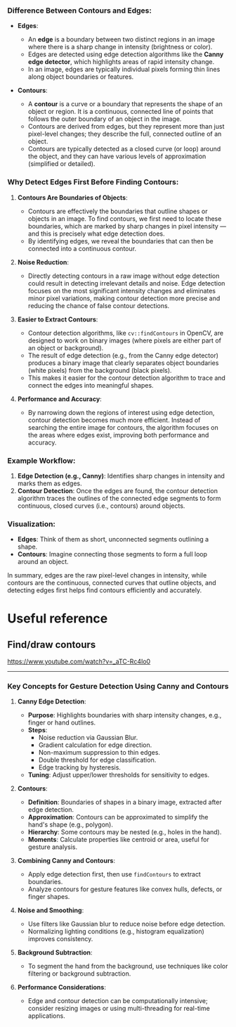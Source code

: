 ### Difference Between Contours and Edges:

- **Edges**:
  - An **edge** is a boundary between two distinct regions in an image where there is a sharp change in intensity (brightness or color).
  - Edges are detected using edge detection algorithms like the **Canny edge detector**, which highlights areas of rapid intensity change.
  - In an image, edges are typically individual pixels forming thin lines along object boundaries or features.

- **Contours**:
  - A **contour** is a curve or a boundary that represents the shape of an object or region. It is a continuous, connected line of points that follows the outer boundary of an object in the image.
  - Contours are derived from edges, but they represent more than just pixel-level changes; they describe the full, connected outline of an object.
  - Contours are typically detected as a closed curve (or loop) around the object, and they can have various levels of approximation (simplified or detailed).

### Why Detect Edges First Before Finding Contours:

1. **Contours Are Boundaries of Objects**:
   - Contours are effectively the boundaries that outline shapes or objects in an image. To find contours, we first need to locate these boundaries, which are marked by sharp changes in pixel intensity — and this is precisely what edge detection does.
   - By identifying edges, we reveal the boundaries that can then be connected into a continuous contour.

2. **Noise Reduction**:
   - Directly detecting contours in a raw image without edge detection could result in detecting irrelevant details and noise. Edge detection focuses on the most significant intensity changes and eliminates minor pixel variations, making contour detection more precise and reducing the chance of false contour detections.

3. **Easier to Extract Contours**:
   - Contour detection algorithms, like `cv::findContours` in OpenCV, are designed to work on binary images (where pixels are either part of an object or background).
   - The result of edge detection (e.g., from the Canny edge detector) produces a binary image that clearly separates object boundaries (white pixels) from the background (black pixels).
   - This makes it easier for the contour detection algorithm to trace and connect the edges into meaningful shapes.

4. **Performance and Accuracy**:
   - By narrowing down the regions of interest using edge detection, contour detection becomes much more efficient. Instead of searching the entire image for contours, the algorithm focuses on the areas where edges exist, improving both performance and accuracy.

### Example Workflow:
1. **Edge Detection (e.g., Canny)**: Identifies sharp changes in intensity and marks them as edges.
2. **Contour Detection**: Once the edges are found, the contour detection algorithm traces the outlines of the connected edge segments to form continuous, closed curves (i.e., contours) around objects.

### Visualization:
- **Edges**: Think of them as short, unconnected segments outlining a shape.
- **Contours**: Imagine connecting those segments to form a full loop around an object.

In summary, edges are the raw pixel-level changes in intensity, while contours are the continuous, connected curves that outline objects, and detecting edges first helps find contours efficiently and accurately.

# Useful reference 

## Find/draw contours 
https://www.youtube.com/watch?v=_aTC-Rc4Io0

---

### Key Concepts for Gesture Detection Using Canny and Contours

1. **Canny Edge Detection**:
   - **Purpose**: Highlights boundaries with sharp intensity changes, e.g., finger or hand outlines.
   - **Steps**:
     - Noise reduction via Gaussian Blur.
     - Gradient calculation for edge direction.
     - Non-maximum suppression to thin edges.
     - Double threshold for edge classification.
     - Edge tracking by hysteresis.
   - **Tuning**: Adjust upper/lower thresholds for sensitivity to edges.

2. **Contours**:
   - **Definition**: Boundaries of shapes in a binary image, extracted after edge detection.
   - **Approximation**: Contours can be approximated to simplify the hand's shape (e.g., polygon).
   - **Hierarchy**: Some contours may be nested (e.g., holes in the hand).
   - **Moments**: Calculate properties like centroid or area, useful for gesture analysis.

3. **Combining Canny and Contours**:
   - Apply edge detection first, then use `findContours` to extract boundaries.
   - Analyze contours for gesture features like convex hulls, defects, or finger shapes.

4. **Noise and Smoothing**:
   - Use filters like Gaussian blur to reduce noise before edge detection.
   - Normalizing lighting conditions (e.g., histogram equalization) improves consistency.

5. **Background Subtraction**:
   - To segment the hand from the background, use techniques like color filtering or background subtraction.

6. **Performance Considerations**:
   - Edge and contour detection can be computationally intensive; consider resizing images or using multi-threading for real-time applications.
